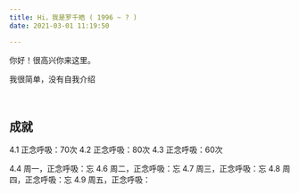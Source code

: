 ```yaml
---
title: Hi，我是罗千皓 ( 1996 ~ ? )
date: 2021-03-01 11:19:50

---
```



你好！很高兴你来这里。

我很简单，没有自我介绍


<br>

## 成就
4.1 正念呼吸：70次
4.2 正念呼吸：80次
4.3 正念呼吸：60次


4.4 周一，正念呼吸：忘
4.6 周二，正念呼吸：忘
4.7 周三，正念呼吸：忘
4.8 周四，正念呼吸：忘
4.9 周五，正念呼吸：
